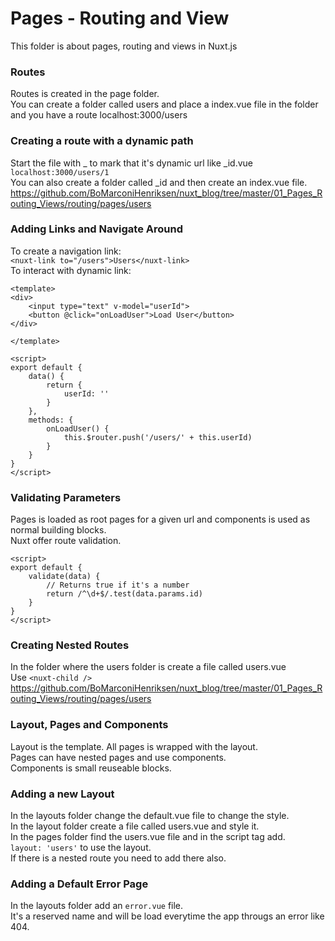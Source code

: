 # Pages - Routing and View
This folder is about pages, routing and views in Nuxt.js  
### Routes
Routes is created in the page folder.  
You can create a folder called users and place a index.vue file in the folder and you have a route localhost:3000/users  
### Creating a route with a dynamic path
Start the file with _ to mark that it's dynamic url like _id.vue  
```localhost:3000/users/1```  
You can also create a folder called _id and then create an index.vue file.  
https://github.com/BoMarconiHenriksen/nuxt_blog/tree/master/01_Pages_Routing_Views/routing/pages/users  
### Adding Links and Navigate Around
To create a navigation link:  
```<nuxt-link to="/users">Users</nuxt-link>```   
To interact with dynamic link:  
```
<template>
<div>
    <input type="text" v-model="userId">
    <button @click="onLoadUser">Load User</button>
</div>
    
</template>

<script>
export default {
    data() {
        return {
            userId: ''
        }
    },
    methods: {
        onLoadUser() {
            this.$router.push('/users/' + this.userId)
        }
    }
}
</script>
```
### Validating Parameters
Pages is loaded as root pages for a given url and components is used as normal building blocks.  
Nuxt offer route validation.  
```
<script>
export default {
    validate(data) {
        // Returns true if it's a number
        return /^\d+$/.test(data.params.id)
    }
}
</script>
```
### Creating Nested Routes
In the folder where the users folder is create a file called users.vue  
Use ```<nuxt-child />```  
https://github.com/BoMarconiHenriksen/nuxt_blog/tree/master/01_Pages_Routing_Views/routing/pages/users  
### Layout, Pages and Components
Layout is the template. All pages is wrapped with the layout.  
Pages can have nested pages and use components.  
Components is small reuseable blocks.  
### Adding a new Layout
In the layouts folder change the default.vue file to change the style.  
In the layout folder create a file called users.vue and style it.  
In the pages folder find the users.vue file and in the script tag add.  
```layout: 'users'``` to use the layout.  
If there is a nested route you need to add there also.  
### Adding a Default Error Page
In the layouts folder add an ```error.vue``` file.  
It's a reserved name and will be load everytime the app througs an error like 404.  




